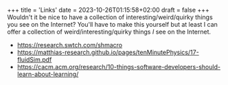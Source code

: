 +++
title = 'Links'
date = 2023-10-26T01:15:58+02:00
draft = false
+++
Wouldn't it be nice to have a collection of interesting/weird/quirky things you see on the Internet? You'll have to make this yourself
but at least I can offer a collection of weird/interesting/quirky things *I* see on the Internet.

- https://research.swtch.com/shmacro
- https://matthias-research.github.io/pages/tenMinutePhysics/17-fluidSim.pdf
- https://cacm.acm.org/research/10-things-software-developers-should-learn-about-learning/
